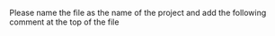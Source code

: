 Please name the file as the name of the project and add the following comment at the top of the file

<!--

Project Name:

Team Member(s) Name Email Phone Number

-->
